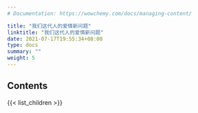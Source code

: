 ```yaml
---
# Documentation: https://wowchemy.com/docs/managing-content/

title: "我们这代人的爱情新问题"
linktitle: "我们这代人的爱情新问题"
date: 2021-07-17T19:55:34+08:00
type: docs
summary: ""
weight: 5
---
```


## Contents

{{< list_children >}}
